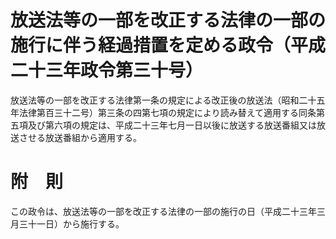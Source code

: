 # 放送法等の一部を改正する法律の一部の施行に伴う経過措置を定める政令（平成二十三年政令第三十号）
放送法等の一部を改正する法律第一条の規定による改正後の放送法（昭和二十五年法律第百三十二号）第三条の四第七項の規定により読み替えて適用する同条第五項及び第六項の規定は、平成二十三年七月一日以後に放送する放送番組又は放送させる放送番組から適用する。
# 附　則
この政令は、放送法等の一部を改正する法律の一部の施行の日（平成二十三年三月三十一日）から施行する。

